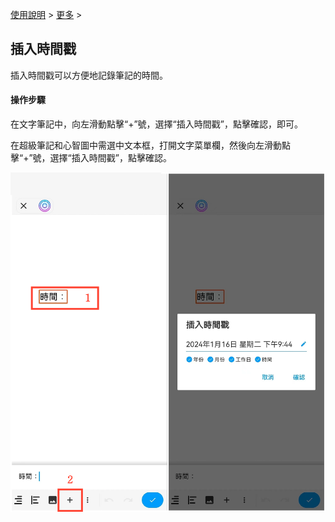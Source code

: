 [使用說明](/dragonnest/drawnote/manual/zh) > [更多](/dragonnest/drawnote/manual/zh/more) >

插入時間戳
---
插入時間戳可以方便地記錄筆記的時間。

#### 操作步驟
在文字筆記中，向左滑動點擊“+”號，選擇“插入時間戳”，點擊確認，即可。

在超級筆記和心智圖中需選中文本框，打開文字菜單欄，然後向左滑動點擊“+”號，選擇“插入時間戳”，點擊確認。

![](imgs/insert_timestamp1.png)